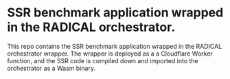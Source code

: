 # SSR benchmark application wrapped in the RADICAL orchestrator.

This repo contains the SSR benchmark application wrapped in the RADICAL orchestrator wrapper. The wrapper is deployed as a a Cloudflare Worker function, and the SSR code is compiled down and imported into the orchestrator as a Wasm binary.
